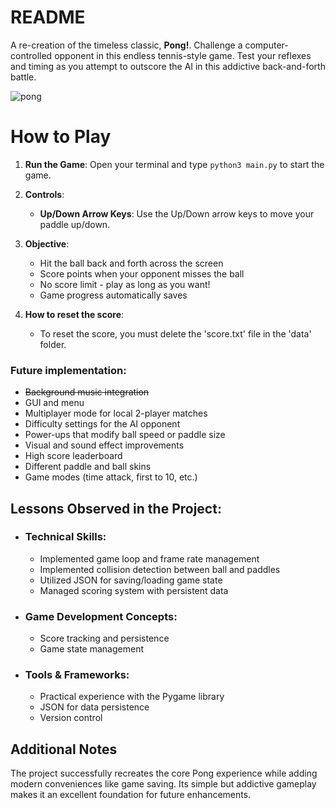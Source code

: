 # README
A re-creation of the timeless classic, **Pong!**. Challenge a computer-controlled opponent in this endless tennis-style game. Test your reflexes and timing as you attempt to outscore the AI in this addictive back-and-forth battle.

![pong](https://github.com/user-attachments/assets/c8f14d2f-6fba-4ab4-945c-7ae0ac2d32e1)

# How to Play

1. **Run the Game**: Open your terminal and type `python3 main.py` to start the game.
   
2. **Controls**:
   - **Up/Down Arrow Keys**: Use the Up/Down arrow keys to move your paddle up/down.

3. **Objective**: 
   - Hit the ball back and forth across the screen
   - Score points when your opponent misses the ball
   - No score limit - play as long as you want!
   - Game progress automatically saves

4. **How to reset the score**:
   - To reset the score, you must delete the 'score.txt' file in the 'data' folder.

### Future implementation:
   - <s>Background music integration</s>
   - GUI and menu
   - Multiplayer mode for local 2-player matches
   - Difficulty settings for the AI opponent
   - Power-ups that modify ball speed or paddle size
   - Visual and sound effect improvements
   - High score leaderboard
   - Different paddle and ball skins
   - Game modes (time attack, first to 10, etc.)

## Lessons Observed in the Project:
   - ### Technical Skills:
      - Implemented game loop and frame rate management
      - Implemented collision detection between ball and paddles
      - Utilized JSON for saving/loading game state
      - Managed scoring system with persistent data
   
   - ### Game Development Concepts:
      - Score tracking and persistence
      - Game state management

   - ### Tools & Frameworks:
      - Practical experience with the Pygame library
      - JSON for data persistence
      - Version control

## Additional Notes
The project successfully recreates the core Pong experience while adding modern conveniences like game saving. Its simple but addictive gameplay makes it an excellent foundation for future enhancements. 
